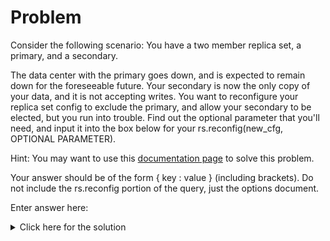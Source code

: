 # Problem
Consider the following scenario: You have a two member replica set, a primary, and a secondary.

The data center with the primary goes down, and is expected to remain down for the foreseeable future. Your secondary is now the only copy of your data, and it is not accepting writes. You want to reconfigure your replica set config to exclude the primary, and allow your secondary to be elected, but you run into trouble. Find out the optional parameter that you'll need, and input it into the box below for your rs.reconfig(new_cfg, OPTIONAL PARAMETER).

Hint: You may want to use this <a href="http://docs.mongodb.org/manual/tutorial/reconfigure-replica-set-with-unavailable-members/?_ga=2.26470589.1829481964.1513586031-2007941820.1506504772">documentation page</a> to solve this problem.

Your answer should be of the form { key : value } (including brackets). Do not include the rs.reconfig portion of the query, just the options document.

Enter answer here:

<details>
  <summary>Click here for the solution</summary>
    <ul>
      <li>{force : true}</li>
	</ul>
</details>